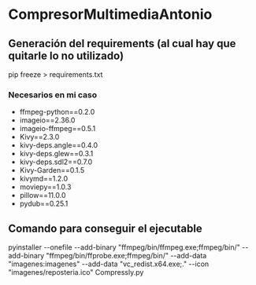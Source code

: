 # CompresorMultimediaAntonio

## Generación del requirements (al cual hay que quitarle lo no utilizado)
pip freeze > requirements.txt

### Necesarios en mi caso
- ffmpeg-python==0.2.0
- imageio==2.36.0
- imageio-ffmpeg==0.5.1
- Kivy==2.3.0
- kivy-deps.angle==0.4.0
- kivy-deps.glew==0.3.1
- kivy-deps.sdl2==0.7.0
- Kivy-Garden==0.1.5
- kivymd==1.2.0
- moviepy==1.0.3
- pillow==11.0.0
- pydub==0.25.1

## Comando para conseguir el ejecutable
pyinstaller --onefile --add-binary "ffmpeg/bin/ffmpeg.exe;ffmpeg/bin/" --add-binary "ffmpeg/bin/ffprobe.exe;ffmpeg/bin/" --add-data "imagenes:imagenes" --add-data "vc_redist.x64.exe;." --icon "imagenes/reposteria.ico" Compressly.py




